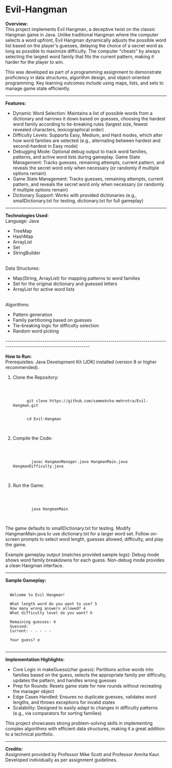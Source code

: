 # Evil-Hangman

<b>Overview:</b>
<br/>
This project implements Evil Hangman, a deceptive twist on the classic Hangman game in Java. Unlike traditional Hangman where the computer selects a word upfront, Evil Hangman dynamically adjusts the possible word list based on the player's guesses, delaying the choice of a secret word as long as possible to maximize difficulty. The computer "cheats" by always selecting the largest word family that fits the current pattern, making it harder for the player to win.

This was developed as part of a programming assignment to demonstrate proficiency in data structures, algorithm design, and object-oriented programming. Key learning outcomes include using maps, lists, and sets to manage game state efficiently.

-----------------------------------------------------------------------------------------------------------------------

<b>Features:</b>
<br/>
<ul>
  <li>Dynamic Word Selection: Maintains a list of possible words from a dictionary and narrows it down based on guesses, choosing the hardest word family according to tie-breaking rules (largest size, fewest revealed characters, lexicographical order)</li>
  <li>Difficulty Levels: Supports Easy, Medium, and Hard modes, which alter how word families are selected (e.g., alternating between hardest and second-hardest in Easy mode)</li>
  <li>Debugging Mode: Optional debug output to track word families, patterns, and active word lists during gameplay.
Game State Management: Tracks guesses, remaining attempts, current pattern, and reveals the secret word only when necessary (or randomly if multiple options remain)</li>
  <li>Game State Management: Tracks guesses, remaining attempts, current pattern, and reveals the secret word only when necessary (or randomly if multiple options remain)</li>
  <li>Dictionary Support: Works with provided dictionaries (e.g., smallDictionary.txt for testing, dictionary.txt for full gameplay)</li>
</ul>

-----------------------------------------------------------------------------------------------------------------------

<b>Technologies Used:</b>
<br/>
Language: Java
<ul>
  <li>TreeMap</li>
  <li>HashMap</li>
  <li>ArrayList</li>
  <li>Set</li>
  <li>StringBuilder</li>
</ul>
<br/>
Data Structures:
<ul>
  <li>Map(String, ArrayList<String>) for mapping patterns to word families</li>
  <li>Set<String> for the original dictionary and guessed letters</li>
  <li>ArrayList<String> for active word lists</li>
</ul>
<br/>
Algorithms: 
<ul>
  <li>Pattern generation</li>
  <li>Family partitioning based on guesses</li>
  <li>Tie-breaking logic for difficulty selection</li>
  <li>Random word picking</li>
</ul>
-----------------------------------------------------------------------------------------------------------------------

<b>How to Run:</b>
<br/>
Prerequisites: Java Development Kit (JDK) installed (version 8 or higher recommended).

<ol>
  <li>
    Clone the Repository:
    <pre>
    <code>
      <br/>
      git clone https://github.com/sameeksha-mehrotra/Evil-Hangman.git
      <br/>
      cd Evil-Hangman
    </code>
    </pre>
  </li>
  
  <li>
      Compile the Code:
      <pre>
      <code>
        <br/>
        javac HangmanManager.java HangmanMain.java HangmanDifficulty.java
      </code>
      </pre>
  </li>
  
  <li>
      Run the Game:
      <pre>
      <code>
        <br/>
        java HangmanMain
      </code>
      </pre>
  </li>
</ol>

The game defaults to smallDictionary.txt for testing. Modify HangmanMain.java to use dictionary.txt for a larger word set. Follow on-screen prompts to select word length, guesses allowed, difficulty, and play the game.

Example gameplay output (matches provided sample logs):
Debug mode shows word family breakdowns for each guess. Non-debug mode provides a clean Hangman interface.

-----------------------------------------------------------------------------------------------------------------------

<b>Sample Gameplay:</b>
<br/>
<pre>
  <code>
  Welcome to Evil Hangman!

  What length word do you want to use? 5
  How many wrong answers allowed? 4
  What difficulty level do you want? h
  
  Remaining guesses: 4
  Guessed: 
  Current: - - - - -
  
  Your guess? e
</code>
</pre>

-----------------------------------------------------------------------------------------------------------------------

<b>Implementation Highlights:</b>
<br/>

<ul>
  <li>Core Logic in makeGuess(char guess): Partitions active words into families based on the guess, selects the appropriate family per difficulty, updates the pattern, and handles wrong guesses</li>
  <li>Prep for Rounds: Resets game state for new rounds without recreating the manager object</li>
  <li>Edge Cases Handled: Ensures no duplicate guesses, validates word lengths, and throws exceptions for invalid states</li>
  <li>Scalability: Designed to easily adapt to changes in difficulty patterns (e.g., via comparators for sorting families)</li>
</ul>

This project showcases strong problem-solving skills in implementing complex algorithms with efficient data structures, making it a great addition to a technical portfolio.

-----------------------------------------------------------------------------------------------------------------------

<b>Credits:</b>
<br/>
Assignment provided by Professor Mike Scott and Professor Amrita Kaur. Developed individually as per assignment guidelines.
